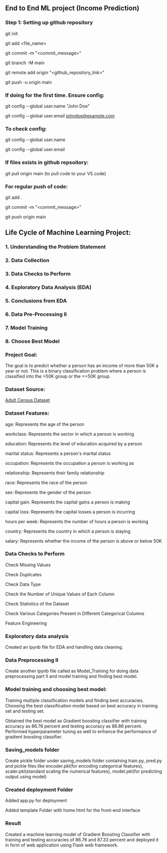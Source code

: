 ## End to End ML project (Income Prediction)

### Step 1: Setting up github repository

git init

git add <file_name>

 git commit -m "<commit_message>"

git branch -M main

git remote add origin "<github_repository_link>"

git push -u origin main


### If doing for the first time. Ensure config:

git config --global user.name "John Doe"

git config --global user.email johndoe@example.com

### To check config:

git config --global user.name

git config --global user.email

### If files exists in github repsoitory: 

git pull origin main (to pull code to your VS code)

### For regular push of code:

git add .

git commit -m "<commit_message>"

git push origin main

## Life Cycle of Machine Learning Project:

### 1. Understanding the Problem Statement

### 2. Data Collection

### 3. Data Checks to Perform

### 4. Exploratory Data Analysis (EDA)

### 5. Conclusions from EDA

### 6. Data Pre-Processing II

### 7. Model Training

### 8. Choose Best Model


### Project Goal:

The goal is to predict whether a person has an income of more than 50K a year or not. This is a binary classification problem where a person is classified into the >50K group or the <=50K group.

### Dataset Source:

[Adult Census Dataset](https://www.kaggle.com/datasets/overload10/adult-census-dataset)

### Dataset Features:

age: Represents the age of the person

workclass: Represents the sector in which a person is working

education: Represents the level of education acquired by a person

marital status: Represents a person's marital status

occupation: Represents the occupation a person is working as

relationship: Represents their family relationship

race: Represents the race of the person

sex: Represents the gender of the person

capital gain: Represents the capital gains a person is making

capital loss: Represents the capital losses a person is incurring

hours per week: Represents the number of hours a person is working

country: Represents the country in which a person is staying

salary: Represents whether the income of the person is above or below 50K

### Data Checks to Perform

Check Missing Values

Check Duplicates

Check Data Type

Check the Number of Unique Values of Each Column

Check Statistics of the Dataset

Check Various Categories Present in Different Categorical Columns

Feature Engineering

### Exploratory data analysis

Created an ipynb file for EDA and handling data cleaning.

### Data Preprocessing II

Create another ipynb file called as Model_Training for doing data preprocessing part II and model training and finding best model.

### Model training and choosing best model:

Training multiple classification models and finding best accuracies. Choosing the best classification model based on best accuracy in training set and testing set. 

Obtained the best model as Gradient boosting classifier with training accuracy as 86.76 percent and testing accuracy as 86.86 percent. Performed hyperparameter tuning as well to enhance the performance of gradient boosting classifier. 

### Saving_models folder

Create pickle folder under saving_models folder containing train.py, pred.py and pickle files like encoder.pkl(for encoding categorical features), scaler.pkl(standard scaling the numerical features), model.pkl(for predicting output using model)

### Created deployment Folder

Added app.py for deployment

Added template Folder with home.html for the front-end interface

### Result

Created a machine learning model of Gradient Boosting Classifier with training and testing accuracies of 86.76 and 87.33 percent and deployed it in form of web application using Flask web framework.

